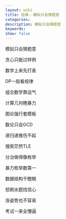 ```yaml
---
layout: wiki
title: 经典--模拟只会猜题意
categories: 
description: 模拟只会猜题意
keywords: 
show: false
---
```


模拟只会猜题意

贪心只能过样例

数学上来先打表

DP一般看规律

组合数学靠运气

计算几何瞎暴力

图论强行套模板

数论只会GCD

递归递推伤不起

搜索茫然TLE

分治做得像枚举

暴力枚举数第一

数据结构干瞪眼

怒刷水题找信心

涨姿势也不容易

考试一来全懵逼
